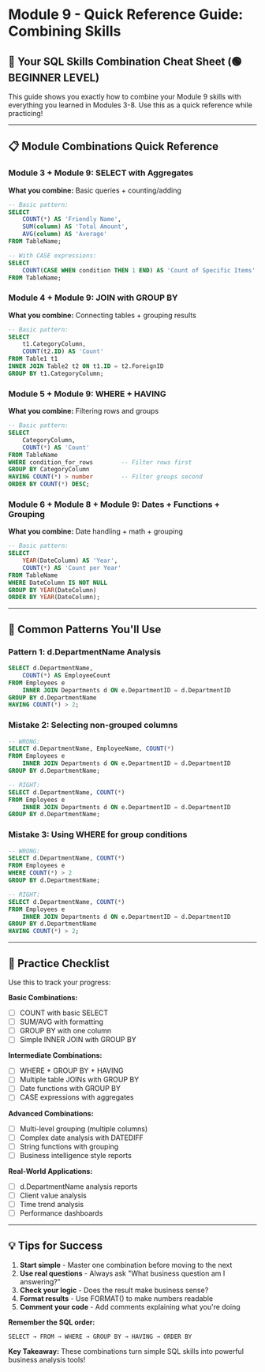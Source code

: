 # Module 9 - Quick Reference Guide: Combining Skills

## 🎯 Your SQL Skills Combination Cheat Sheet (🟢 BEGINNER LEVEL)

This guide shows you exactly how to combine your Module 9 skills with everything you learned in Modules 3-8. Use this as a quick reference while practicing!

---

## 📋 Module Combinations Quick Reference

### Module 3 + Module 9: SELECT with Aggregates
**What you combine:** Basic queries + counting/adding

```sql
-- Basic pattern:
SELECT 
    COUNT(*) AS 'Friendly Name',
    SUM(column) AS 'Total Amount',
    AVG(column) AS 'Average'
FROM TableName;

-- With CASE expressions:
SELECT 
    COUNT(CASE WHEN condition THEN 1 END) AS 'Count of Specific Items'
FROM TableName;
```

### Module 4 + Module 9: JOIN with GROUP BY
**What you combine:** Connecting tables + grouping results

```sql
-- Basic pattern:
SELECT 
    t1.CategoryColumn,
    COUNT(t2.ID) AS 'Count'
FROM Table1 t1
INNER JOIN Table2 t2 ON t1.ID = t2.ForeignID
GROUP BY t1.CategoryColumn;
```

### Module 5 + Module 9: WHERE + HAVING
**What you combine:** Filtering rows and groups

```sql
-- Basic pattern:
SELECT 
    CategoryColumn,
    COUNT(*) AS 'Count'
FROM TableName
WHERE condition_for_rows        -- Filter rows first
GROUP BY CategoryColumn
HAVING COUNT(*) > number        -- Filter groups second
ORDER BY COUNT(*) DESC;
```

### Module 6 + Module 8 + Module 9: Dates + Functions + Grouping
**What you combine:** Date handling + math + grouping

```sql
-- Basic pattern:
SELECT 
    YEAR(DateColumn) AS 'Year',
    COUNT(*) AS 'Count per Year'
FROM TableName
WHERE DateColumn IS NOT NULL
GROUP BY YEAR(DateColumn)
ORDER BY YEAR(DateColumn);
```

---

## 🔧 Common Patterns You'll Use

### Pattern 1: d.DepartmentName Analysis
```sql
SELECT d.DepartmentName,
    COUNT(*) AS EmployeeCount
FROM Employees e
    INNER JOIN Departments d ON e.DepartmentID = d.DepartmentID
GROUP BY d.DepartmentName
HAVING COUNT(*) > 2;
```

### Mistake 2: Selecting non-grouped columns
```sql
-- WRONG:
SELECT d.DepartmentName, EmployeeName, COUNT(*)
FROM Employees e
    INNER JOIN Departments d ON e.DepartmentID = d.DepartmentID
GROUP BY d.DepartmentName;

-- RIGHT:
SELECT d.DepartmentName, COUNT(*)
FROM Employees e
    INNER JOIN Departments d ON e.DepartmentID = d.DepartmentID
GROUP BY d.DepartmentName;
```

### Mistake 3: Using WHERE for group conditions
```sql
-- WRONG:
SELECT d.DepartmentName, COUNT(*)
FROM Employees e
WHERE COUNT(*) > 2
GROUP BY d.DepartmentName;

-- RIGHT:
SELECT d.DepartmentName, COUNT(*)
FROM Employees e
    INNER JOIN Departments d ON e.DepartmentID = d.DepartmentID
GROUP BY d.DepartmentName
HAVING COUNT(*) > 2;
```

---

## 🎯 Practice Checklist

Use this to track your progress:

**Basic Combinations:**
- [ ] COUNT with basic SELECT
- [ ] SUM/AVG with formatting
- [ ] GROUP BY with one column
- [ ] Simple INNER JOIN with GROUP BY

**Intermediate Combinations:**
- [ ] WHERE + GROUP BY + HAVING
- [ ] Multiple table JOINs with GROUP BY
- [ ] Date functions with GROUP BY
- [ ] CASE expressions with aggregates

**Advanced Combinations:**
- [ ] Multi-level grouping (multiple columns)
- [ ] Complex date analysis with DATEDIFF
- [ ] String functions with grouping
- [ ] Business intelligence style reports

**Real-World Applications:**
- [ ] d.DepartmentName analysis reports
- [ ] Client value analysis
- [ ] Time trend analysis
- [ ] Performance dashboards

---

## 💡 Tips for Success

1. **Start simple** - Master one combination before moving to the next
2. **Use real questions** - Always ask "What business question am I answering?"
3. **Check your logic** - Does the result make business sense?
4. **Format results** - Use FORMAT() to make numbers readable
5. **Comment your code** - Add comments explaining what you're doing

**Remember the SQL order:**
```
SELECT → FROM → WHERE → GROUP BY → HAVING → ORDER BY
```

**Key Takeaway:** These combinations turn simple SQL skills into powerful business analysis tools!